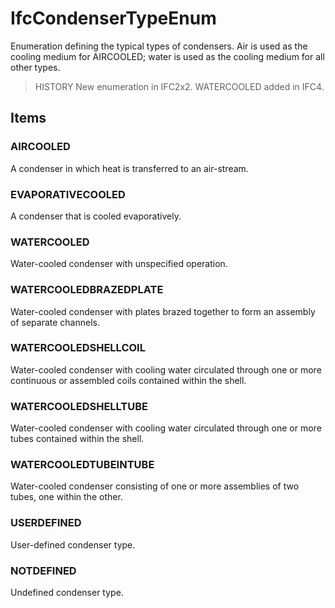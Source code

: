 # IfcCondenserTypeEnum

Enumeration defining the typical types of condensers. Air is used as the cooling medium for AIRCOOLED; water is used as the cooling medium for all other types.

> HISTORY New enumeration in IFC2x2. WATERCOOLED added in IFC4.

## Items

### AIRCOOLED
A condenser in which heat is transferred to an air-stream.

### EVAPORATIVECOOLED
A condenser that is cooled evaporatively.

### WATERCOOLED
Water-cooled condenser with unspecified operation.

### WATERCOOLEDBRAZEDPLATE
Water-cooled condenser with plates brazed together to form an assembly of separate channels.

### WATERCOOLEDSHELLCOIL
Water-cooled condenser with cooling water circulated through one or more continuous or assembled coils contained within the shell.

### WATERCOOLEDSHELLTUBE
Water-cooled condenser with cooling water circulated through one or more tubes contained within the shell.

### WATERCOOLEDTUBEINTUBE
Water-cooled condenser consisting of one or more assemblies of two tubes, one within the other.

### USERDEFINED
User-defined condenser type.

### NOTDEFINED
Undefined condenser type.
